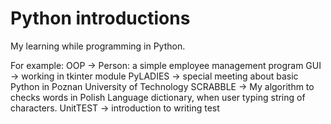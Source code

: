 # Python introductions
My learning while programming in Python.

For example:
OOP -> Person: a simple employee management program
GUI -> working in tkinter module
PyLADIES -> special meeting about basic Python in Poznan University of Technology
SCRABBLE -> My algorithm to checks words in Polish Language dictionary, when user typing string of characters.
UnitTEST -> introduction to writing test